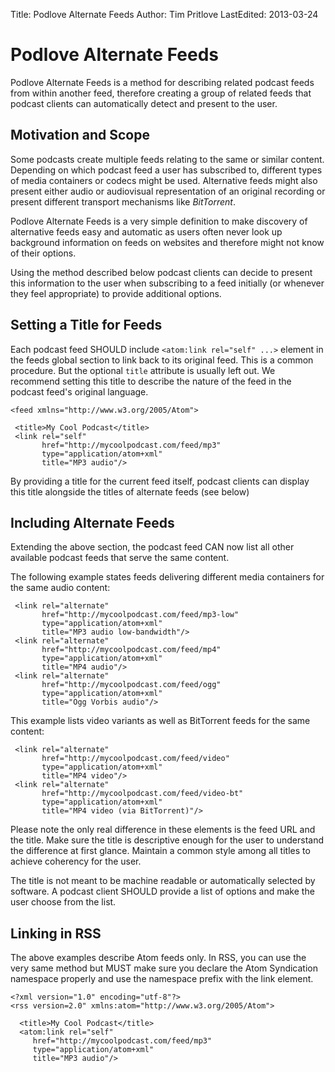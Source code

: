 Title: Podlove Alternate Feeds
Author: Tim Pritlove
LastEdited: 2013-03-24

# Podlove Alternate Feeds #

Podlove Alternate Feeds is a method for describing related podcast feeds from within another feed, therefore creating a group of related feeds that podcast clients can automatically detect and present to the user.

## Motivation and Scope ##

Some podcasts create multiple feeds relating to the same or similar content. Depending on which podcast feed a user has subscribed to, different types of media containers or codecs might be used. Alternative feeds might also present either audio or audiovisual representation of an original recording or present different transport mechanisms like *BitTorrent*.

Podlove Alternate Feeds is a very simple definition to make discovery of alternative feeds easy and automatic as users often never look up background information on feeds on websites and therefore might not know of their options.

Using the method described below podcast clients can decide to present this information to the user when subscribing to a feed initially (or whenever they feel appropriate) to provide additional options.

## Setting a Title for Feeds ##

Each podcast feed SHOULD include `<atom:link rel="self" ...>` element in the feeds global section to link back to its original feed. This is a common procedure. But the optional <code>title</code> attribute is usually left out. We recommend setting this title to describe the nature of the feed in the podcast feed's original language.

  <?xml version="1.0" encoding="utf-8"?>
	<feed xmlns="http://www.w3.org/2005/Atom">
	
	 <title>My Cool Podcast</title>
	 <link rel="self"
	       href="http://mycoolpodcast.com/feed/mp3"
	       type="application/atom+xml"
	       title="MP3 audio"/>

By providing a title for the current feed itself, podcast clients can display this title alongside the titles of alternate feeds (see below)

## Including Alternate Feeds ##

Extending the above section, the podcast feed CAN now list all other available podcast feeds that serve the same content.

The following example states feeds delivering different media containers for the same audio content:

	 <link rel="alternate"
	       href="http://mycoolpodcast.com/feed/mp3-low"
	       type="application/atom+xml"
	       title="MP3 audio low-bandwidth"/>
	 <link rel="alternate"
	       href="http://mycoolpodcast.com/feed/mp4"
	       type="application/atom+xml"
	       title="MP4 audio"/>
	 <link rel="alternate"
	       href="http://mycoolpodcast.com/feed/ogg"
	       type="application/atom+xml"
	       title="Ogg Vorbis audio"/>

This example lists video variants as well as BitTorrent feeds for the same content:

	 <link rel="alternate"
	       href="http://mycoolpodcast.com/feed/video"
	       type="application/atom+xml"
	       title="MP4 video"/>
	 <link rel="alternate"
	       href="http://mycoolpodcast.com/feed/video-bt"
	       type="application/atom+xml"
	       title="MP4 video (via BitTorrent)"/>

Please note the only real difference in these elements is the feed URL and the title. Make sure the title is descriptive enough for the user to understand the difference at first glance. Maintain a common style among all titles to achieve coherency for the user.

The title is not meant to be machine readable or automatically selected by software. A podcast client SHOULD provide a list of options and make the user choose from the list.

## Linking in RSS ##

The above examples describe Atom feeds only. In RSS, you can use the very same method but MUST make sure you declare the Atom Syndication namespace properly and use the namespace prefix with the link element.

	<?xml version="1.0" encoding="utf-8"?>
	<rss version=2.0" xmlns:atom="http://www.w3.org/2005/Atom">
	
	  <title>My Cool Podcast</title>
	  <atom:link rel="self"
	     href="http://mycoolpodcast.com/feed/mp3"
	     type="application/atom+xml"
	     title="MP3 audio"/>
